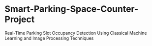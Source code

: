 # Smart-Parking-Space-Counter-Project
Real-Time Parking Slot Occupancy Detection Using Classical Machine Learning and Image Processing Techniques
